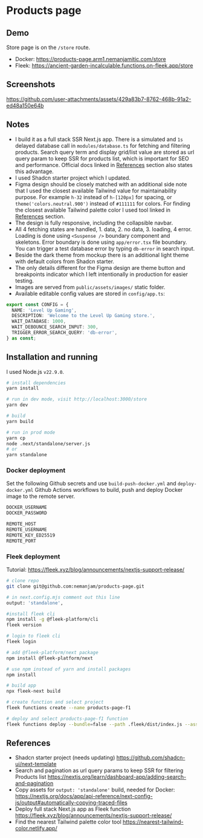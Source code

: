 # Products page

## Demo

Store page is on the `/store` route.

- Docker: https://products-page.arm1.nemanjamitic.com/store
- Fleek: https://ancient-garden-incalculable.functions.on-fleek.app/store

## Screenshots

https://github.com/user-attachments/assets/429a83b7-8762-468b-91a2-ed48a150e64b

## Notes

- I build it as a full stack SSR Next.js app. There is a simulated and `1s` delayed database call in `modules/database.ts` for fetching and filtering products. Search query term and display grid/list value are stored as url query param to keep SSR for products list, which is important for SEO and performance. Official docs linked in [References](#references) section also states this advantage.
- I used Shadcn starter project which I updated.
- Figma design should be closely matched with an additional side note that I used the closest available Tailwind value for maintainability purpose. For example `h-32` instead of `h-[120px]` for spacing, or `theme('colors.neutral.900')` instead of `#111111` for colors. For finding the closest available Tailwind palette color I used tool linked in [References](#references) section.
- The design is fully responsive, including the collapsible navbar.
- All 4 fetching states are handled, 1. data, 2. no data, 3. loading, 4 error. Loading is done using `<Suspense />` boundary component and skeletons. Error boundary is done using `app/error.tsx` file boundary. You can trigger a test database error by typing `db-error` in search input.
- Beside the dark theme from mockup there is an additional light theme with default colors from Shadcn starter.
- The only details different for the Figma design are theme button and breakpoints indicator which I left intentionally in production for easier testing.
- Images are served from `public/assets/images/` static folder.
- Available editable config values are stored in `config/app.ts`:

```ts
export const CONFIG = {
  NAME: 'Level Up Gaming',
  DESCRIPTION: 'Welcome to the Level Up Gaming store.',
  WAIT_DATABASE: 1000,
  WAIT_DEBOUNCE_SEARCH_INPUT: 300,
  TRIGGER_ERROR_SEARCH_QUERY: 'db-error',
} as const;
```

## Installation and running

I used Node.js `v22.9.0`.

```bash
# install dependencies
yarn install

# run in dev mode, visit http://localhost:3000/store
yarn dev

# build
yarn build

# run in prod mode
yarn cp
node .next/standalone/server.js
# or
yarn standalone
```

### Docker deployment

Set the following Github secrets and use `build-push-docker.yml` and `deploy-docker.yml` Github Actions workflows to build, push and deploy Docker image to the remote server.

```bash
DOCKER_USERNAME
DOCKER_PASSWORD

REMOTE_HOST
REMOTE_USERNAME
REMOTE_KEY_ED25519
REMOTE_PORT
```

### Fleek deployment

Tutorial: https://fleek.xyz/blog/announcements/nextjs-support-release/

```bash
# clone repo
git clone git@github.com:nemanjam/products-page.git

# in next.config.mjs comment out this line
output: 'standalone',

#install fleek cli
npm install -g @fleek-platform/cli
fleek version

# login to fleek cli
fleek login

# add @fleek-platform/next package
npm install @fleek-platform/next

# use npm instead of yarn and install packages
npm install

# build app
npx fleek-next build

# create function and select project
fleek functions create --name products-page-f1

# deploy and select products-page-f1 function
fleek functions deploy --bundle=false --path .fleek/dist/index.js --assets .fleek/static

```

## References

- Shadcn starter project (needs updating) https://github.com/shadcn-ui/next-template
- Search and pagination as url query params to keep SSR for filtering Products list https://nextjs.org/learn/dashboard-app/adding-search-and-pagination
- Copy assets for `output: 'standalone'` build, needed for Docker: https://nextjs.org/docs/app/api-reference/next-config-js/output#automatically-copying-traced-files
- Deploy full stack Next.js app as Fleek function https://fleek.xyz/blog/announcements/nextjs-support-release/
- Find the nearest Tailwind palette color tool https://nearest-tailwind-color.netlify.app/
